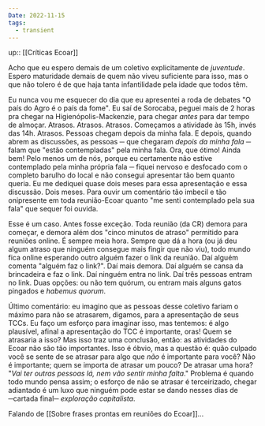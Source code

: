 ```yaml
---
Date: 2022-11-15
tags:
  - transient
---
```

up:: [[Críticas Ecoar]]

Acho que eu espero demais de um coletivo explicitamente de *juventude*. Espero maturidade demais de quem não viveu suficiente para isso, mas o que não tolero é de que haja tanta infantilidade pela idade que todos têm. 

Eu nunca vou me esquecer do dia que eu apresentei a roda de debates "O país do Agro é o país da fome". Eu saí de Sorocaba, peguei mais de 2 horas pra chegar na Higienópolis-Mackenzie, para chegar *antes* para dar tempo de almoçar. Atrasos. Atrasos. Atrasos. Começamos a atividade às 15h, invés das 14h. Atrasos. Pessoas chegam depois da minha fala. E depois, quando abrem as discussões, as pessoas ─ que chegaram *depois da minha fala* ─ falam que "estão contempladas" pela minha fala. Ora, que ótimo! Ainda bem! Pelo menos um de nós, porque eu certamente não estive contemplado pela minha própria fala ─ fiquei nervoso e desfocado com o completo barulho do local e não consegui apresentar tão bem quanto queria. Eu me dediquei quase dois meses para essa apresentação e essa discussão. Dois meses. Para ouvir um comentário tão imbecil e tão onipresente em toda reunião-Ecoar quanto "me senti contemplado pela sua fala" que sequer foi ouvida. 

Esse é um caso. Antes fosse exceção. Toda reunião (da CR) demora para começar, e demora além dos "cinco minutos de atraso" permitido para reuniões online. É sempre meia hora. Sempre que dá a hora (ou já deu algum atraso que ninguém consegue mais fingir que não viu), todo mundo fica online esperando outro alguém fazer o link da reunião. Daí alguém comenta "alguém faz o link?". Daí mais demora. Daí alguém se cansa da brincadeira e faz o link. Daí ninguém entra no link. Daí três pessoas entram no link. Duas opções: ou não tem quórum, ou entram mais alguns gatos pingados e *habemus quorum*. 

Último comentário: eu imagino que as pessoas desse coletivo fariam o máximo para não se atrasarem, digamos, para a apresentação de seus TCCs. Eu faço um esforço para imaginar isso, mas tentemos: é algo plausível, afinal a apresentação do TCC é importante, oras! Quem se atrasaria a isso? Mas isso traz uma conclusão, então: as atividades do Ecoar não são tão importantes. Isso é óbvio, mas a questão é: quão culpado você se sente de se atrasar para algo que *não* é importante para você? Não é importante; quem se importa de atrasar um pouco? De atrasar uma hora? "*Vai ter outras pessoas lá, nem vão sentir minha falta*." Problema é quando todo mundo pensa assim; o esforço de não se atrasar é terceirizado, chegar adiantado é um luxo que ninguém pode estar se dando nesses dias de ─cartada final─ *exploração capitalista*. 

Falando de [[Sobre frases prontas em reuniões do Ecoar]]...